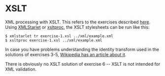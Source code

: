 # XSLT

XML processing with XSLT. This refers to the exercises described
[here](../README.md). Using [XMLStarlet] or [xsltproc], the XSLT stylesheets
can be run like this:

    $ xmlstarlet tr exercise-1.xsl ../xml/example.xml
    $ xsltproc exercise-1.xsl ../xml/example.xml

[XMLStarlet]: http://xmlstar.sourceforge.net/
[xsltproc]: http://xmlsoft.org/XSLT/xsltproc2.html

In case you have problems understanding the identity transform used in the
solutions of exercises 3-5, [Wikipedia has an article about
it](https://en.wikipedia.org/wiki/Identity_transform).

There is obviously no XSLT solution of exercise 6 -- XSLT is not intended for
XML validation.
